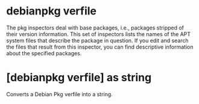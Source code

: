 # debianpkg verfile

The pkg inspectors deal with base packages, i.e., packages stripped of their version information. This set of inspectors lists the names of the APT system files that describe the package in question. If you edit and search the files that result from this inspector, you can find descriptive information about the specified packages.

# [debianpkg verfile] as string

Converts a Debian Pkg verfile into a string.
